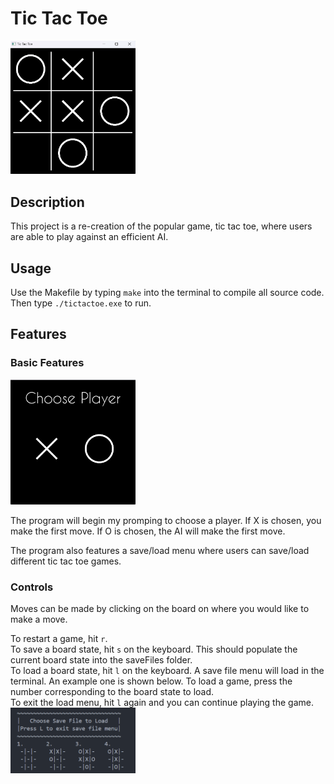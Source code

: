 # Tic Tac Toe

<img src=images/image.png alt="Gameplay" width="200"/>

## Description
This project is a re-creation of the popular game, tic tac toe, where users are able to play against an efficient AI.

## Usage
Use the Makefile by typing `make` into the terminal to compile all source code. Then type `./tictactoe.exe` to run.

## Features
### Basic Features

<img src=images/image-1.png alt="Player choosing" width="200"/>  

The program will begin my promping to choose a player. If X is chosen, you make the first move. If O is chosen, the AI will make the first move.

The program also features a save/load menu where users can save/load different tic tac toe games.  



### Controls
Moves can be made by clicking on the board on where you would like to make a move.

To restart a game, hit `r`.  
To save a board state, hit `s` on the keyboard. This should populate the current board state into the saveFiles folder.  
To load a board state, hit `l` on the keyboard. A save file menu will load in the terminal. An example one is shown below. To load a game, press the number corresponding to the board state to load.  
To exit the load menu, hit `l` again and you can continue playing the game.  
<img src=images/image-2.png alt="load menu" width="200"/>  
